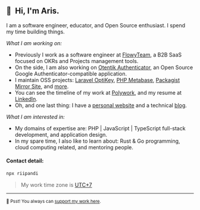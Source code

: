 <!-- <img src="https://media.giphy.com/media/SWoSkN6DxTszqIKEqv/giphy.gif" alt="Aris Ripandi"> -->

## 👋 &nbsp;Hi, I'm Aris.

I am a software engineer, educator, and Open Source enthusiast. I spend my time building things.

_What I am working on:_

<!-- -   I am currently a Senior Product Engineer at [Zero One Group](https://zero-one-group.com/technology/), a digital agency based in Indonesia. -->

-   Previously I work as a software engineer at [FlowyTeam](https://www.flowyteam.com/), a B2B SaaS focused on OKRs and Projects management tools.
-   On the side, I am also working on [Otentik Authenticator](https://otentik.app/), an Open Source Google Authenticator-compatible application.
-   I maintain OSS projects: [Laravel OptiKey](https://github.com/riipandi/laravel-optikey), [PHP Metabase](https://github.com/riipandi/php-metabase), [Packagist Mirror Site](https://packagist.pages.dev/), and [more](https://github.com/riipandi?tab=repositories&q=&type=source).
-   You can see the timeline of my work at [Polywork](https://poly.work/aris), and my resume at [LinkedIn](https://www.linkedin.com/in/aris-ripandi/).
-   Oh, and one last thing: I have a [personal website](https://ripandis/) and a technical [blog](https://jurnalog.com/).

_What I am interested in:_

-   My domains of expertise are: PHP | JavaScript | TypeScript full-stack development, and application design.
-   In my spare time, I also like to learn about: Rust & Go programming, cloud computing related, and mentoring people.

#### Contact detail:

```sh
npx riipandi
```

> My work time zone is <a href="https://time.is/UTC+7" target="_blank" rel="noopener noreferrer">UTC+7</a>

<!-- ---

#### Get connected:

[![Linkedin Badge](https://img.shields.io/badge/-aris--ripandi-blue?style=flat-square&logo=Linkedin&logoColor=white&link=https://www.linkedin.com/in/aris-ripandi/)](https://www.linkedin.com/in/aris-ripandi)
[![Twitter Badge](https://img.shields.io/badge/-@riipandi-1ca0f1?style=flat-square&labelColor=1ca0f1&logo=twitter&logoColor=white&link=https://twitter.com/riipandi)](https://twitter.com/riipandi)
[![Instagram Badge](https://img.shields.io/badge/-@riipandi-D7008A?style=flat-square&labelColor=D7008A&logo=Instagram&logoColor=white&link=https://www.instagram.com/riipandi)](https://www.instagram.com/riipandi)
[![Website Badge](https://img.shields.io/badge/ripandis.com-blueviolet?style=flat-square&logo=appveyor&logoColor=white&link=https://ripandis.com/)](https://ripandis.com/)
[![Youtube Subscriber](https://img.shields.io/youtube/channel/subscribers/UCwNN8WeUgXzqaSEjPNLuLmw?style=flat-square)](https://www.youtube.com/channel/UCwNN8WeUgXzqaSEjPNLuLmw)
![Profile views](https://komarev.com/ghpvc/?username=riipandi&color=blueviolet&style=flat-square)
[![Github Sponsor](https://img.shields.io/static/v1?color=26B643&label=Sponsor&message=%E2%9D%A4&logo=GitHub&style=flat-square)](https://github.com/sponsors/riipandi) -->

<!-- ---

<img src="https://github-readme-stats.vercel.app/api?username=riipandi&theme=radical&layout=compact&show_icons=true&theme=radical&include_all_commits=true&count_private=true" align="left" height="128" alt="Github Stats" />
<img src="https://github-readme-streak-stats.herokuapp.com/?user=riipandi&theme=vue&hide_border=false&stroke=0000&background=FFFFFF&ring=60D9FA&fire=60D9FA&currStreakLabel=60D9FA" align="left" height="128" alt="Github Streak Stats" />
<img src="https://github-readme-stats.vercel.app/api/top-langs/?username=riipandi&theme=vue" align="left" height="128" alt="Github Stats" /> -->

---

<sub>🤫 Psst! You always can [support my work here](https://github.com/sponsors/riipandi).</sub>

